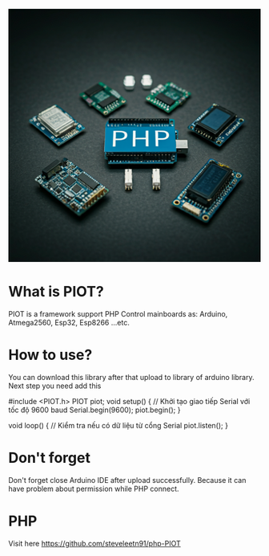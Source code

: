 ![Alt text](banner.png)


# What is PIOT?
PIOT is a framework support PHP Control mainboards as: Arduino, Atmega2560, Esp32, Esp8266 ...etc.
# How to use? 
You can download this library after that upload to library of arduino library. Next step you need add this

   #include <PIOT.h>
   PIOT piot;
   void setup() {
   // Khởi tạo giao tiếp Serial với tốc độ 9600 baud
   Serial.begin(9600);
   piot.begin();
   }

   void loop() {
   // Kiểm tra nếu có dữ liệu từ cổng Serial
   piot.listen();
   }

# Don't forget 
Don't forget close Arduino IDE after upload successfully. Because it can have problem about permission while PHP connect.

# PHP 

Visit here https://github.com/steveleetn91/php-PIOT
